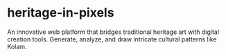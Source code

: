 # heritage-in-pixels
An innovative web platform that bridges traditional heritage art with digital creation tools. Generate, analyze, and draw intricate cultural patterns like Kolam.
